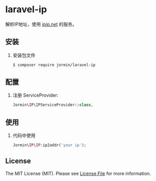 # laravel-ip

解析IP地址，使用 [ipip.net](http://www.ipip.net/) 的服务。

## 安装

 1. 安装包文件

	``` bash
	$ composer require jormin/laravel-ip
	```

## 配置

1. 注册 ServiceProvider:
	
	```php
	Jormin\IP\IPServiceProvider::class,
	```

## 使用

1. 代码中使用
    
    ```php
    Jormin\IP\IP:ip2addr('your ip');
    ```

## License

The MIT License (MIT). Please see [License File](LICENSE.md) for more information.
